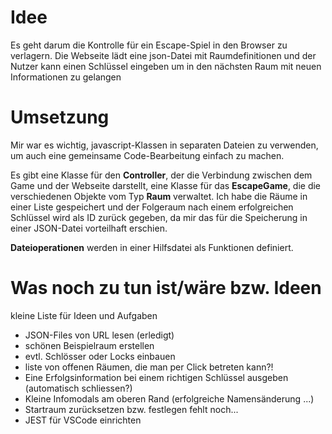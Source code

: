 # Idee
Es geht darum die Kontrolle für ein Escape-Spiel in den Browser zu verlagern. Die Webseite lädt eine json-Datei mit Raumdefinitionen und der Nutzer kann einen Schlüssel eingeben um in den nächsten Raum mit neuen Informationen zu gelangen

# Umsetzung
Mir war es wichtig, javascript-Klassen in separaten Dateien zu verwenden, um auch eine gemeinsame Code-Bearbeitung einfach zu machen.

Es gibt eine Klasse für den
**Controller**, der die Verbindung zwischen dem Game und der Webseite darstellt, eine Klasse für das **EscapeGame**, die die verschiedenen Objekte vom Typ **Raum** verwaltet.
Ich habe die Räume in einer Liste gespeichert und der Folgeraum nach einem erfolgreichen Schlüssel wird als ID zurück gegeben, da mir das für die Speicherung in einer JSON-Datei vorteilhaft erschien.

**Dateioperationen** werden in einer Hilfsdatei als Funktionen definiert.

# Was noch zu tun ist/wäre bzw. Ideen
kleine Liste für Ideen und Aufgaben
* JSON-Files von URL lesen (erledigt)
* schönen Beispielraum erstellen
* evtl. Schlösser oder Locks einbauen
* liste von offenen Räumen, die man per Click betreten kann?!
* Eine Erfolgsinformation bei einem richtigen Schlüssel ausgeben (automatisch schliessen?)
* Kleine Infomodals am oberen Rand (erfolgreiche Namensänderung ...)
* Startraum zurücksetzen bzw. festlegen fehlt noch...
* JEST für VSCode einrichten
